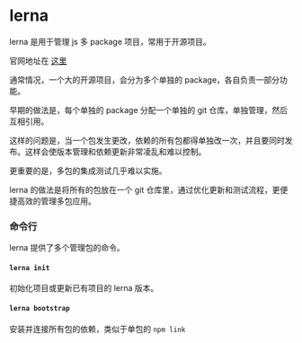 # lerna

lerna 是用于管理 js 多 package 项目，常用于开源项目。

官网地址在 [这里](https://lerna.js.org/)

通常情况，一个大的开源项目，会分为多个单独的 package，各自负责一部分功能。

早期的做法是，每个单独的 package 分配一个单独的 git 仓库，单独管理，然后互相引用。

这样的问题是，当一个包发生更改，依赖的所有包都得单独改一次，并且要同时发布。这样会使版本管理和依赖更新非常凌乱和难以控制。

更重要的是，多包的集成测试几乎难以实施。

lerna 的做法是将所有的包放在一个 git 仓库里，通过优化更新和测试流程，更便捷高效的管理多包应用。

### 命令行

lerna 提供了多个管理包的命令。

#### `lerna init`

初始化项目或更新已有项目的 lerna 版本。

#### `lerna bootstrap`

安装并连接所有包的依赖，类似于单包的 `npm link`
